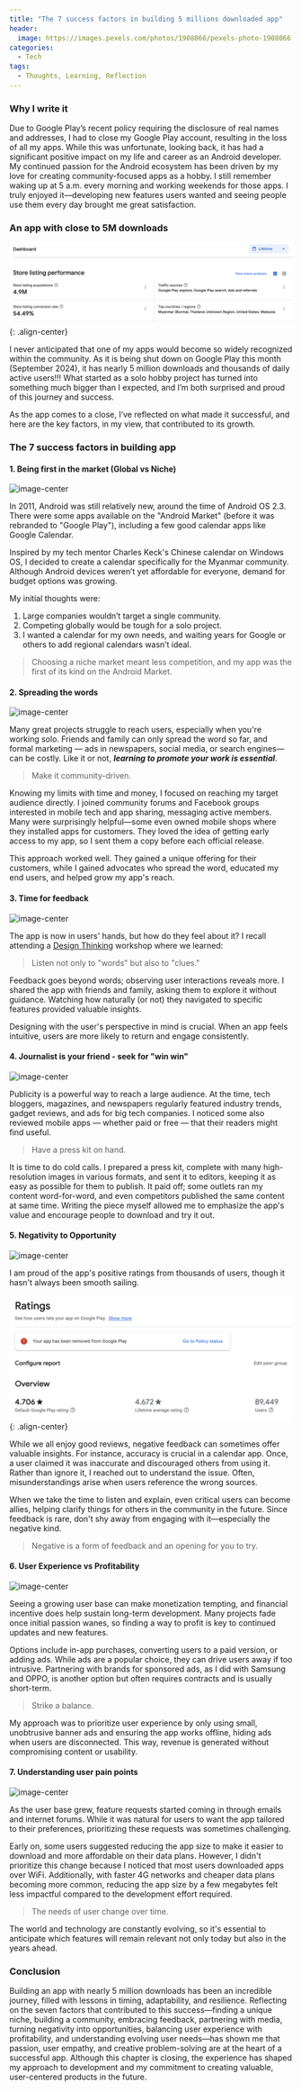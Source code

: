 ```yaml
---
title: "The 7 success factors in building 5 millions downloaded app"
header:
  image: https://images.pexels.com/photos/1908066/pexels-photo-1908066.jpeg
categories:
  - Tech
tags:
  - Thoughts, Learning, Reflection
---
```


### Why I write it

Due to Google Play’s recent policy requiring the disclosure of real names and addresses, I had to close my Google Play account, resulting in the loss of all my apps. While this was unfortunate, looking back, it has had a significant positive impact on my life and career as an Android developer. My continued passion for the Android ecosystem has been driven by my love for creating community-focused apps as a hobby. I still remember waking up at 5 a.m. every morning and working weekends for those apps. I truly enjoyed it—developing new features users wanted and seeing people use them every day brought me great satisfaction.

### An app with close to 5M downloads

![image-center](/assets/images/store-listing.png){: .align-center}

I never anticipated that one of my apps would become so widely recognized within the community. As it is being shut down on Google Play this month (September 2024), it has nearly 5 million downloads and thousands of daily active users!!! What started as a solo hobby project has turned into something much bigger than I expected, and I’m both surprised and proud of this journey and success.

As the app comes to a close, I’ve reflected on what made it successful, and here are the key factors, in my view, that contributed to its growth.

### The 7 success factors in building app

#### 1. Being first in the market (Global vs Niche)

![image-center](https://images.pexels.com/photos/18543328/pexels-photo-18543328/free-photo-of-great-egret-with-catched-fish-in-beak.jpeg)

In 2011, Android was still relatively new, around the time of Android OS 2.3. There were some apps available on the "Android Market" (before it was rebranded to "Google Play"), including a few good calendar apps like Google Calendar.

Inspired by my tech mentor Charles Keck's Chinese calendar on Windows OS, I decided to create a calendar specifically for the Myanmar community. Although Android devices weren’t yet affordable for everyone, demand for budget options was growing.

My initial thoughts were:

1. Large companies wouldn’t target a single community.
2. Competing globally would be tough for a solo project.
3. I wanted a calendar for my own needs, and waiting years for Google or others to add regional calendars wasn’t ideal.

> Choosing a niche market meant less competition, and my app was the first of its kind on the Android Market.

#### 2. Spreading the words

![image-center](https://images.pexels.com/photos/1600757/pexels-photo-1600757.jpeg)

Many great projects struggle to reach users, especially when you're working solo. Friends and family can only spread the word so far, and formal marketing — ads in newspapers, social media, or search engines—can be costly. Like it or not, ***learning to promote your work is essential***.

> Make it community-driven.

Knowing my limits with time and money, I focused on reaching my target audience directly. I joined community forums and Facebook groups interested in mobile tech and app sharing, messaging active members. Many were surprisingly helpful—some even owned mobile shops where they installed apps for customers. They loved the idea of getting early access to my app, so I sent them a copy before each official release.

This approach worked well. They gained a unique offering for their customers, while I gained advocates who spread the word, educated my end users, and helped grow my app's reach.

#### 3. Time for feedback

![image-center](https://images.pexels.com/photos/10339902/pexels-photo-10339902.jpeg)

The app is now in users' hands, but how do they feel about it? I recall attending a [Design Thinking](https://www.interaction-design.org/literature/topics/design-thinking) workshop where we learned:

> Listen not only to "words" but also to "clues."

Feedback goes beyond words; observing user interactions reveals more. I shared the app with friends and family, asking them to explore it without guidance. Watching how naturally (or not) they navigated to specific features provided valuable insights.

Designing with the user's perspective in mind is crucial. When an app feels intuitive, users are more likely to return and engage consistently.

#### 4. Journalist is your friend - seek for "win win"

![image-center](https://images.pexels.com/photos/3062540/pexels-photo-3062540.jpeg)

Publicity is a powerful way to reach a large audience. At the time, tech bloggers, magazines, and newspapers regularly featured industry trends, gadget reviews, and ads for big tech companies. I noticed some also reviewed mobile apps — whether paid or free — that their readers might find useful.

> Have a press kit on hand.

It is time to do cold calls. I prepared a press kit, complete with many high-resolution images in various formats, and sent it to editors, keeping it as easy as possible for them to publish. It paid off; some outlets ran my content word-for-word, and even competitors published the same content at same time. Writing the piece myself allowed me to emphasize the app's value and encourage people to download and try it out.

#### 5. Negativity to Opportunity

![image-center](https://images.pexels.com/photos/16841952/pexels-photo-16841952/free-photo-of-man-breaking-a-pile-of-bricks-with-his-fist.jpeg)

I am proud of the app's positive ratings from thousands of users, though it hasn't always been smooth sailing.

![image-center](/assets/images/user-rating.png){: .align-center}

While we all enjoy good reviews, negative feedback can sometimes offer valuable insights. For instance, accuracy is crucial in a calendar app. Once, a user claimed it was inaccurate and discouraged others from using it. Rather than ignore it, I reached out to understand the issue. Often, misunderstandings arise when users reference the wrong sources.

When we take the time to listen and explain, even critical users can become allies, helping clarify things for others in the community in the future. Since feedback is rare, don't shy away from engaging with it—especially the negative kind.

> Negative is a form of feedback and an opening for you to try.

#### 6. User Experience vs Profitability

![image-center](https://images.pexels.com/photos/5159249/pexels-photo-5159249.jpeg)

Seeing a growing user base can make monetization tempting, and financial incentive does help sustain long-term development. Many projects fade once initial passion wanes, so finding a way to profit is key to continued updates and new features.

Options include in-app purchases, converting users to a paid version, or adding ads. While ads are a popular choice, they can drive users away if too intrusive. Partnering with brands for sponsored ads, as I did with Samsung and OPPO, is another option but often requires contracts and is usually short-term.

> Strike a balance.

My approach was to prioritize user experience by only using small, unobtrusive banner ads and ensuring the app works offline, hiding ads when users are disconnected. This way, revenue is generated without compromising content or usability.

#### 7. Understanding user pain points

![image-center](https://images.pexels.com/photos/52706/pexels-photo-52706.jpeg)

As the user base grew, feature requests started coming in through emails and internet forums. While it was natural for users to want the app tailored to their preferences, prioritizing these requests was sometimes challenging.

Early on, some users suggested reducing the app size to make it easier to download and more affordable on their data plans. However, I didn't prioritize this change because I noticed that most users downloaded apps over WiFi. Additionally, with faster 4G networks and cheaper data plans becoming more common, reducing the app size by a few megabytes felt less impactful compared to the development effort required.

> The needs of user change over time.

The world and technology are constantly evolving, so it's essential to anticipate which features will remain relevant not only today but also in the years ahead.

### Conclusion

Building an app with nearly 5 million downloads has been an incredible journey, filled with lessons in timing, adaptability, and resilience. Reflecting on the seven factors that contributed to this success—finding a unique niche, building a community, embracing feedback, partnering with media, turning negativity into opportunities, balancing user experience with profitability, and understanding evolving user needs—has shown me that passion, user empathy, and creative problem-solving are at the heart of a successful app. Although this chapter is closing, the experience has shaped my approach to development and my commitment to creating valuable, user-centered products in the future.
